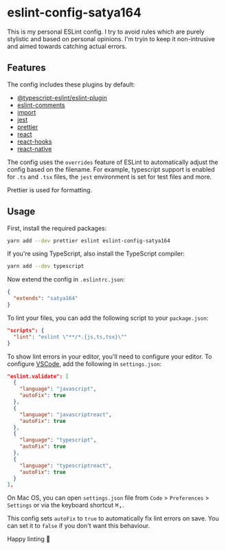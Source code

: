 # eslint-config-satya164

This is my personal ESLint config. I try to avoid rules which are purely stylistic and based on personal opinions. I'm tryin to keep it non-intrusive and aimed towards catching actual errors.

## Features

The config includes these plugins by default:

- [@typescript-eslint/eslint-plugin](https://github.com/typescript-eslint/typescript-eslint)
- [eslint-comments](https://github.com/mysticatea/eslint-plugin-eslint-comments)
- [import](https://github.com/benmosher/eslint-plugin-import/issues)
- [jest](https://github.com/jest-community/eslint-plugin-jest/issues)
- [prettier](https://github.com/prettier/eslint-plugin-prettier)
- [react](https://github.com/yannickcr/eslint-plugin-react/issues)
- [react-hooks](https://www.npmjs.com/package/eslint-plugin-react-hooks)
- [react-native](https://github.com/intellicode/eslint-plugin-react-native)

The config uses the `overrides` feature of ESLint to automatically adjust the config based on the filename. For example, typescript support is enabled for `.ts` and `.tsx` files, the `jest` environment is set for test files and more.

Prettier is used for formatting.

## Usage

First, install the required packages:

```sh
yarn add --dev prettier eslint eslint-config-satya164
```

If you're using TypeScript, also install the TypeScript compiler:

```sh
yarn add --dev typescript
```

Now extend the config in `.eslintrc.json`:

```json
{
  "extends": "satya164"
}
```

To lint your files, you can add the following script to your `package.json`:

```json
"scripts": {
  "lint": "eslint \"**/*.{js,ts,tsx}\""
}
```

To show lint errors in your editor, you'll need to configure your editor. To configure [VSCode](https://code.visualstudio.com), add the following in `settings.json`:

```json
"eslint.validate": [
  {
    "language": "javascript",
    "autoFix": true
  },
  {
    "language": "javascriptreact",
    "autoFix": true
  },
  {
    "language": "typescript",
    "autoFix": true
  },
  {
    "language": "typescriptreact",
    "autoFix": true
  }
],
```

On Mac OS, you can open `settings.json` file from `Code` > `Preferences` > `Settings` or via the keyboard shortcut <kbd>⌘,</kbd>.

This config sets `autoFix` to `true` to automatically fix lint errors on save. You can set it to `false` if you don't want this behaviour.

Happy linting 🎉
